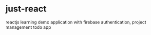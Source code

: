 # just-react
reactjs learning demo application with firebase authentication, project management todo app
